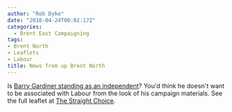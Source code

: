 ```yaml
---
author: "Rob Dyke"
date: "2010-04-24T00:02:17Z"
categories:
  - Brent East Campaigning
tags:
- Brent North
- Leaflets
- Labour
title: News from up Brent North
---
```

Is [Barry Gardiner standing as an independent](http://illandancient.blogspot.com/2010/04/ashamed-of-something-in-brent-north.html)? You'd think he doesn't want to be associated with Labour from the look of his campaign materials. See the full leaflet at [The Straight Choice](http://www.thestraightchoice.org/leaflets/2604/).
